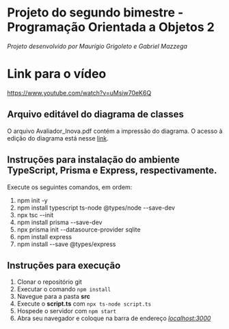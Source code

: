 # Projeto do segundo bimestre - Programação Orientada a Objetos 2  
*Projeto desenvolvido por Maurígio Grigoleto e Gabriel Mazzega*

# Link para o vídeo 
https://www.youtube.com/watch?v=uMsiw70eK6Q

## Arquivo editável do diagrama de classes
O arquivo Avaliador_Inova.pdf contém a impressão do diagrama. 
O acesso à edição do diagrama está nesse [link](https://lucid.app/lucidchart/63547480-5a83-4a08-ae26-8d74c7c11e80/edit?invitationId=inv_c9e530f9-e9c9-4f92-90fd-8f788512d33a).
<br>

## Instruções para instalação do ambiente TypeScript, Prisma e Express, respectivamente.
Execute os seguintes comandos, em ordem:

1. npm init -y
2. npm install typescript ts-node @types/node --save-dev
3. npx tsc --init
4. npm install prisma --save-dev
5. npx prisma init --datasource-provider sqlite
6. npm install express
7. npm install --save @types/express

## Instruções para execução
1. Clonar o repositório git
2. Executar o comando ``` npm install ```
3. Navegue para a pasta **src**
4. Execute o **script.ts** com ``` npx ts-node script.ts ```
5. Hospede o servidor com ``` npm start ```
6. Abra seu navegador e coloque na barra de endereço [*localhost:3000*](http:localhost:3000)
